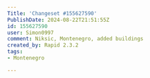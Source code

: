 ```yaml
---
Title: 'Changeset #155627590'
PublishDate: 2024-08-22T21:51:55Z
id: 155627590
user: Simon0997
comment: Niksic, Montenegro, added buildings
created_by: Rapid 2.3.2
tags:
- Montenegro

---
```

